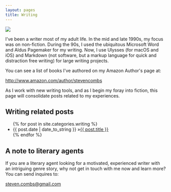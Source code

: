 ```yaml
---
layout: pages
title: Writing
---
```


<img class="category" src="http://www.stevencombs.com/images/design/writing.svg" />

I've been a writer most of my adult life. In the mid and late 1990s, my focus was on  non-fiction. During the 90s, I used the ubiquitous Microsoft Word and Aldus Pagemaker for my writing. Now, I use Ulysses (for macOS and iOS) and Markdown (not software, but a markup language for quick and distraction free writing) for large writing projects.

You can see a list of books I've authored on my Amazon Author's page at:

<http://www.amazon.com/author/stevencombs> 

As I work with new writing tools, and as I begin my foray into fiction, this page will consolidate posts related to my experiences.

## Writing related posts

<ul id="blog-posts" class="posts">
{% for post in site.categories.writing %}
    <li><span>{{ post.date | date_to_string }} &raquo;</span><a href="{{ post.url }}">{{ post.title }}</a></li>
{% endfor %}
</ul>

## A note to literary agents
If you are a literary agent looking for a motivated, experienced writer with an intriguing genre story, why not get in touch with me now and learn more? You can send inquires to:

<steven.combs@gmail.com>